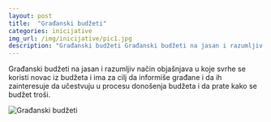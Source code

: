 ```yaml
---
layout: post
title:  "Građanski budžeti"
categories: inicijative
img_url: /img/inicijative/pic1.jpg
description: "Građanski budžeti Građanski budžeti na jasan i razumljiv način objašnjava u koje svrhe se koristi novac iz budžeta i ima za cilj da informiše građane i da ih zainteresuje da učestvuju u procesu donošenja budžeta i da prate kako se budžet troši."
---
```




Građanski budžeti na jasan i razumljiv način objašnjava u koje svrhe se koristi novac iz budžeta i ima za cilj da informiše građane i da ih zainteresuje da učestvuju u procesu donošenja budžeta i da prate kako se budžet troši.

<img src="{{ site.baseurl }}/img/inicijative/građanski-budžeti.jpg" alt="Građanski budžeti"/>